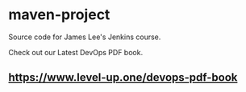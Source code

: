 # maven-project
Source code for James Lee's Jenkins course.

Check out our Latest DevOps PDF book.

https://www.level-up.one/devops-pdf-book
--
